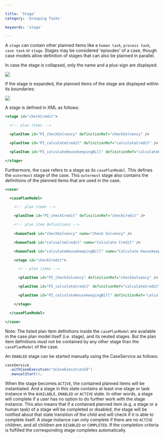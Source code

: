 ```yaml
---

title: 'Stage'
category: 'Grouping Tasks'

keywords: 'stage'

---
```


A `stage` can contain other planned items like a `human task`, `process task`, `case task` or `stage`. Stages may be considered 'episodes' of a case, though case models allow definition of stages that can also be planned in parallel.

In case the stage is collapsed, only the name and a plus-sign are displayed:

<img class="img-responsive" src="ref:asset:/assets/cmmn/stage-collapsed.png"/>

If the stage is expanded, the planned items of the stage are displayed within its boundaries:

<img class="img-responsive" src="ref:asset:/assets/cmmn/stage-expanded.png"/>

A stage is defined in XML as follows:

```xml
<stage id="checkCredit">

  <!-- plan items -->

  <planItem id="PI_checkSolvency" definitionRef="checkSolvency" />

  <planItem id="PI_calculateCredit" definitionRef="calculateCredit" />

  <planItem id="PI_calculateHousekeepingBill" definitionRef="calculateHousekeepingBill" />

</stage>
```

Furthermore, the case refers to a stage as its `casePlanModel`. This defines the `outermost` stage of the case. This `outermost` stage also contains the definitions of the planned items that are used in the case.

```xml
<case>

  <casePlanModel>

    <!-- plan items -->

    <planItem id="PI_checkCredit" definitionRef="checkCredit" />

    <!-- plan item definitions -->
    
    <humanTask id="checkSolvency" name="Check Solvency" />

    <humanTask id="calcualteCredit" name="Calculate Credit" />

    <humanTask id="calculateHousekeepingBill" name="Calculate Hausekeeping Bill" />

    <stage id="checkCredit">

      <!-- plan items -->

      <planItem id="PI_checkSolvency" definitionRef="checkSolvency" />

      <planItem id="PI_calculateCredit" definitionRef="calculateCredit" />

      <planItem id="PI_calculateHousekeepingBill" definitionRef="calculateHousekeepingBill" />

    </stage>

  </casePlanModel>

</case>
```
Note: The listed plan item definitions inside the `casePlanModel` are available in the case plan model itself (i.e. stage), and its nested stages. But the plan item definitions must not be contained by any other stage than the `casePlanModel` of the case.

An `ENABLED` stage can be started manually using the CaseService as follows:

```java
caseService
  .withCaseExecution("aCaseExecutionId")
  .manualStart();
```

When the stage becomes `ACTIVE`, the contained planned items will be instantiated. And a stage in this state contains at least one stage or task instance in the `AVAILABLE`, `ENABLED` or `ACTIVE` state. In other words, a stage will complete if a user has no option to do further work with the stage instance. This also means that if a contained planned item (e.g. a stage or a human task) of a stage will be completed or disabled, the stage will be notified about that state transition of the child and will check if it is able to complete itself. A stage instance can only complete if there are no `ACTIVE` children, and all children are `DISABLED` or `COMPLETED`. If the completion criteria is fulfilled the corresponding stage completes automatically.

